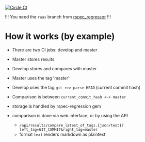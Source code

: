 [![Circle CI](https://circleci.com/gh/Willianvdv/regressor.svg?style=svg)](https://circleci.com/gh/Willianvdv/regressor)

!!!
You need the `raas` branch from [rspec_regressor](https://github.com/regressionbv/rspec_regression)
!!!

# How it works (by example)

* There are two CI jobs: develop and master

* Master stores results
* Develop stores and compares with master

* Master uses the tag 'master'
* Develop uses the tag `git rev-parse HEAD` (current commit hash)
* Comparison is between `current_commit_hash <-> master`

* storage is handled by rspec-regression gem
* comparison is done via web interface, or by using the API
  * `/api/results/compare_latest_of_tags.{json/text}?left_tag=GIT_COMMIT&right_tag=master`
  * format `text` renders markdown as plaintext
